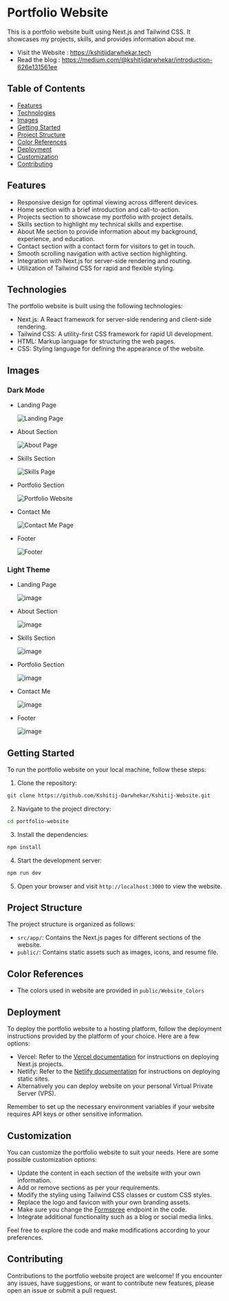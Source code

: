 # Portfolio Website

This is a portfolio website built using Next.js and Tailwind CSS. It showcases my projects, skills, and provides information about me.

- Visit the Website : https://kshitijdarwhekar.tech
- Read the blog : https://medium.com/@kshitijdarwhekar/introduction-626e131561ee 

## Table of Contents

- [Features](#features)
- [Technologies](#technologies)
- [Images](#images)
- [Getting Started](#getting-started)
- [Project Structure](#project-structure)
- [Color References](#color-references)
- [Deployment](#deployment)
- [Customization](#customization)
- [Contributing](#contributing)

## Features

- Responsive design for optimal viewing across different devices.
- Home section with a brief introduction and call-to-action.
- Projects section to showcase my portfolio with project details.
- Skills section to highlight my technical skills and expertise.
- About Me section to provide information about my background, experience, and education.
- Contact section with a contact form for visitors to get in touch.
- Smooth scrolling navigation with active section highlighting.
- Integration with Next.js for server-side rendering and routing.
- Utilization of Tailwind CSS for rapid and flexible styling.

## Technologies

The portfolio website is built using the following technologies:

- Next.js: A React framework for server-side rendering and client-side rendering.
- Tailwind CSS: A utility-first CSS framework for rapid UI development.
- HTML: Markup language for structuring the web pages.
- CSS: Styling language for defining the appearance of the website.

## Images

### Dark Mode

- Landing Page

  
  ![Landing Page](https://github.com/Kshitij-Darwhekar/Kshitij-Website/assets/54590658/6e76a09e-d4fe-4b35-a11e-aa2356e03063)


- About Section

  ![About Page](https://github.com/Kshitij-Darwhekar/Kshitij-Website/assets/54590658/87bfb04a-f60a-404a-b2df-83839b7e9c08)

  
- Skills Section

  ![Skills Page](https://github.com/Kshitij-Darwhekar/Kshitij-Website/assets/54590658/9370b934-72e2-490d-8e2e-5fb4ac548bae)
  
  
- Portfolio Section

  ![Portfolio Website](https://github.com/Kshitij-Darwhekar/Kshitij-Website/assets/54590658/9750040a-744b-40f0-bd5d-ccd802f8fd75)


- Contact Me

  ![Contact Me Page](https://github.com/Kshitij-Darwhekar/Kshitij-Website/assets/54590658/58577e3b-def7-4735-a166-5b25d802491d)

- Footer

  ![Footer](https://github.com/Kshitij-Darwhekar/Kshitij-Website/assets/54590658/e876487d-2145-4aa1-8fc6-f8463d634c3e)




### Light Theme

- Landing Page

    ![image](https://github.com/Kshitij-Darwhekar/Kshitij-Website/assets/54590658/187f4dcd-e8e8-45ee-85ab-d4b7eca1e937)


  
- About Section

   ![image](https://github.com/Kshitij-Darwhekar/Kshitij-Website/assets/54590658/363fd08e-b309-4c25-a188-8cf038dcc6d5)


  
- Skills Section

  ![image](https://github.com/Kshitij-Darwhekar/Kshitij-Website/assets/54590658/f8e40a8b-993d-45b9-96a8-994691b4595a)


- Portfolio Section

  ![image](https://github.com/Kshitij-Darwhekar/Kshitij-Website/assets/54590658/e7dceed5-03f8-4232-8f24-b430c084866d)



- Contact Me

  ![image](https://github.com/Kshitij-Darwhekar/Kshitij-Website/assets/54590658/debd8e6f-93f7-4f01-8964-b69e1e93e27b)

- Footer

  ![image](https://github.com/Kshitij-Darwhekar/Kshitij-Website/assets/54590658/cfde5915-e763-49f6-8d34-c24bae715aab)




## Getting Started

To run the portfolio website on your local machine, follow these steps:

1. Clone the repository:

```bash
git clone https://github.com/Kshitij-Darwhekar/Kshitij-Website.git
```

2. Navigate to the project directory:

```bash
cd portfolio-website
```

3. Install the dependencies:

```bash
npm install
```

4. Start the development server:

```bash
npm run dev
```

5. Open your browser and visit `http://localhost:3000` to view the website.

## Project Structure

The project structure is organized as follows:

- `src/app/`: Contains the Next.js pages for different sections of the website.
- `public/`: Contains static assets such as images, icons, and resume file.

## Color References

- The colors used in website are provided in `public/Website_Colors`

## Deployment

To deploy the portfolio website to a hosting platform, follow the deployment instructions provided by the platform of your choice. Here are a few options:

- Vercel: Refer to the [Vercel documentation](https://vercel.com/docs) for instructions on deploying Next.js projects.
- Netlify: Refer to the [Netlify documentation](https://docs.netlify.com/) for instructions on deploying static sites.
- Alternatively you can deploy website on your personal Virtual Private Server (VPS).

Remember to set up the necessary environment variables if your website requires API keys or other sensitive information.

## Customization

You can customize the portfolio website to suit your needs. Here are some possible customization options:

- Update the content in each section of the website with your own information.
- Add or remove sections as per your requirements.
- Modify the styling using Tailwind CSS classes or custom CSS styles.
- Replace the logo and favicon with your own branding assets.
- Make sure you change the [Formspree](https://formspree.io/) endpoint in the code.
- Integrate additional functionality such as a blog or social media links.

Feel free to explore the code and make modifications according to your preferences.

## Contributing

Contributions to the portfolio website project are welcome! If you encounter any issues, have suggestions, or want to contribute new features, please open an issue or submit a pull request.

